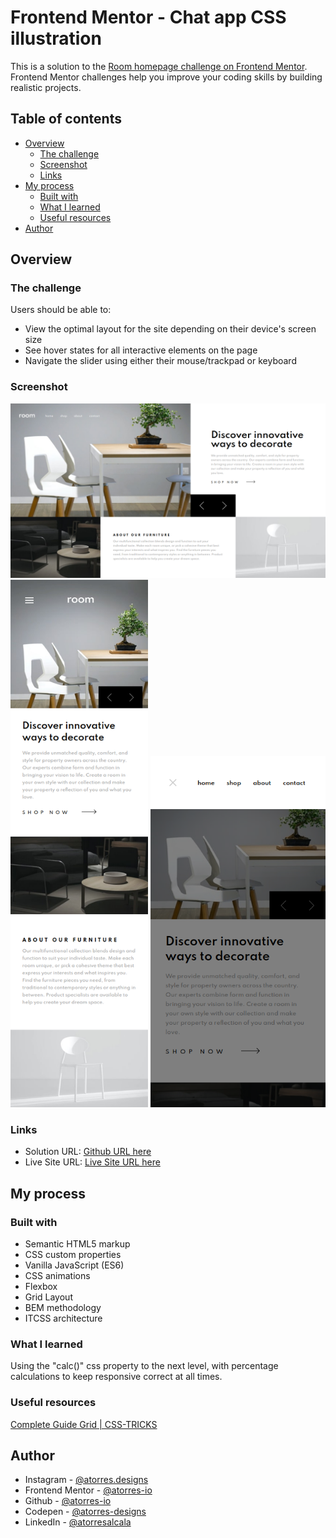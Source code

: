 # Frontend Mentor - Chat app CSS illustration

This is a solution to the [Room homepage challenge on Frontend Mentor](https://www.frontendmentor.io/challenges/room-homepage-BtdBY_ENq). Frontend Mentor challenges help you improve your coding skills by building realistic projects.

## Table of contents

- [Overview](#overview)
  - [The challenge](#the-challenge)
  - [Screenshot](#screenshot)
  - [Links](#links)
- [My process](#my-process)
  - [Built with](#built-with)
  - [What I learned](#what-i-learned)
  - [Useful resources](#useful-resources)
- [Author](#author)

## Overview

### The challenge

Users should be able to:

- View the optimal layout for the site depending on their device's screen size
- See hover states for all interactive elements on the page
- Navigate the slider using either their mouse/trackpad or keyboard

### Screenshot

<img src='sources/assets/images/final.app/design-desktop.png' width='640px' />
<img src='sources/assets/images/final.app/design-mobile.png' width='220px' />
<img src='sources/assets/images/final.app/design-mobile-dropdown.png' width='280px' />

### Links

- Solution URL: [Github URL here](https://github.com/atorres-io/frontend-mentor-room-homepage)
- Live Site URL: [Live Site URL here](https://nifty-swartz-7b904b.netlify.app/)

## My process

### Built with

- Semantic HTML5 markup
- CSS custom properties
- Vanilla JavaScript (ES6)
- CSS animations
- Flexbox
- Grid Layout
- BEM methodology
- ITCSS architecture

### What I learned

Using the "calc()" css property to the next level, with percentage calculations to keep responsive correct at all times.

### Useful resources

[Complete Guide Grid | CSS-TRICKS](https://css-tricks.com/snippets/css/complete-guide-grid/)

## Author

- Instagram - [@atorres.designs](https://www.instagram.com/atorres.designs/)
- Frontend Mentor - [@atorres-io](https://www.frontendmentor.io/profile/atorres-io)
- Github - [@atorres-io](https://github.com/atorres-io)
- Codepen - [@atorres-designs](https://codepen.io/atorres-designs)
- LinkedIn - [@atorresalcala](https://www.linkedin.com/in/atorresalcala)
